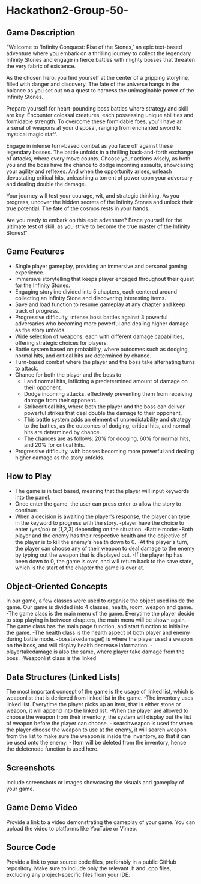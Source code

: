 # Hackathon2-Group-50-

## Game Description
"Welcome to 'Infinity Conquest: Rise of the Stones,' an epic text-based adventure where you embark on a thrilling journey to collect the legendary Infinity Stones and engage in fierce battles with mighty bosses that threaten the very fabric of existence.

As the chosen hero, you find yourself at the center of a gripping storyline, filled with danger and discovery. The fate of the universe hangs in the balance as you set out on a quest to harness the unimaginable power of the Infinity Stones.

Prepare yourself for heart-pounding boss battles where strategy and skill are key. Encounter colossal creatures, each possessing unique abilities and formidable strength. To overcome these formidable foes, you'll have an arsenal of weapons at your disposal, ranging from enchanted sword to mystical magic staff.

Engage in intense turn-based combat as you face off against these legendary bosses. The battle unfolds in a thrilling back-and-forth exchange of attacks, where every move counts. Choose your actions wisely, as both you and the boss have the chance to dodge incoming assaults, showcasing your agility and reflexes. And when the opportunity arises, unleash devastating critical hits, unleashing a torrent of power upon your adversary and dealing double the damage.

Your journey will test your courage, wit, and strategic thinking. As you progress, uncover the hidden secrets of the Infinity Stones and unlock their true potential. The fate of the cosmos rests in your hands.

Are you ready to embark on this epic adventure? Brace yourself for the ultimate test of skill, as you strive to become the true master of the Infinity Stones!"

## Game Features
- Single player gameplay, providing an immersive and personal gaming experience.
- Immersive storytelling that keeps player engaged throughout their quest for the Infinity Stones.
- Engaging storyline divided into 5 chapters, each centered around collecting an Infinity Stone and discovering interesting items.
- Save and load function to resume gameplay at any chapter and keep track of progress.
- Progressive difficulty, intense boss battles against 3 powerful adversaries who becoming more powerful and dealing higher damage as the story unfolds.
- Wide selection of weapons, each with different damage capabilities, offering strategic choices for players.
- Battle system based on probability, where outcomes such as dodging, normal hits, and critical hits are determined by chance.
- Turn-based combat where the player and the boss take alternating turns to attack.
- Chance for both the player and the boss to
  - Land normal hits, inflicting a predetermined amount of damage on their opponent.
  - Dodge incoming attacks, effectively preventing them from receiving damage from their opponent.
  - Strikecritical hits, where both the player and the boss can deliver powerful strikes that deal double the damage to their opponent.
  - This battle system adds an element of unpredictability and strategy to the battles, as the outcomes of dodging, critical hits, and normal hits are determined by chance.
  - The chances are as follows: 20% for dodging, 60% for normal hits, and 20% for critical hits.
- Progressive difficulty, with bosses becoming more powerful and dealing higher damage as the story unfolds.

## How to Play
- The game is in text based, meaning that the player will input keywords into the panel.
- Once enter the game, the user can press enter to allow the story to continue.
- When a decision is awaiting the player's response, the player can type in the keyword to progress with the story.
-player have the choice to enter (yes/no) or (1,2,3) depending on the situation. 
-Battle mode:
	-Both player and the enemy has their respective health and the objective of the player is to kill the enemy's health down to 0.
	-At the player's turn, the player can choose any of their weapon to deal damage to the enemy by typing out the weapon that is displayed out.
	-If the player hp has been down to 0, the game is over, and will return back to the save state, which is the start of the chapter the game is over at.


## Object-Oriented Concepts
In our game, a few classes were used to organise the object used inside the game. Our game is divided into 4 classes, health, room, weapon and game.
-The game class is the main menu of the game. Everytime the player decide to stop playing in between chapters, the main menu will be shown again.
-The game class has the main page function, and start function to initialize the game.
-The health class is the health aspect of both player and enemy during battle mode.
-bosstakedamage() is where the player used a weapon on the boss, and will display health decrease information.
-playertakedamage is also the same, where player take damage from the boss. 
-Weaponlist class is the linked 


## Data Structures (Linked Lists)
The most important concept of the game is the usage of linked list, which is weaponlist that is derieved from linked list in the game. 
	-The inventory uses linked list. Everytime the player picks up an item, that is either stone or weapon, it will append into the linked list.
	-When the player are allowed to choose the weapon from their inventory, the system will display out the list of weapon before the player can choose.
	- searchweapon is used for when the player choose the weapon to use at the enemy, it will search weapon from the list to make sure the weapon is inside the inventory, so that it can be used onto the enemy.
	- Item will be deleted from the inventory, hence the deletenode function is used here.

## Screenshots
Include screenshots or images showcasing the visuals and gameplay of your game.

## Game Demo Video
Provide a link to a video demonstrating the gameplay of your game. You can upload the video to platforms like YouTube or Vimeo.

## Source Code
Provide a link to your source code files, preferably in a public GitHub repository. Make sure to include only the relevant .h and .cpp files, excluding any project-specific files from your IDE.
